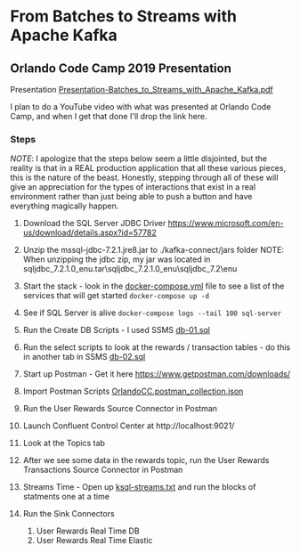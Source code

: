 # From Batches to Streams with Apache Kafka
## Orlando Code Camp 2019 Presentation

Presentation
[Presentation-Batches_to_Streams_with_Apache_Kafka.pdf](Presentation-Batches_to_Streams_with_Apache_Kafka.pdf)

I plan to do a YouTube video with what was presented at Orlando Code Camp, and when I get that done I'll drop the link here.

### Steps
*NOTE*: I apologize that the steps below seem a little disjointed, but the reality is that in a REAL production application that all these various pieces, this is the nature of the beast.  Honestly, stepping through all of these will give an appreciation for the types of interactions that exist in a real environment rather than just being able to push a button and have everything magically happen.

1. Download the SQL Server JDBC Driver
https://www.microsoft.com/en-us/download/details.aspx?id=57782

2. Unzip the mssql-jdbc-7.2.1.jre8.jar to ./kafka-connect/jars folder
NOTE: When unzipping the jdbc zip, my jar was located in sqljdbc_7.2.1.0_enu.tar\sqljdbc_7.2.1.0_enu\sqljdbc_7.2\enu

3. Start the stack - look in the [docker-compose.yml](docker-compose.yml) file to see a list of the services that will get started
`docker-compose up -d`

2. See if SQL Server is alive
`docker-compose logs --tail 100 sql-server`

3. Run the Create DB Scripts - I used SSMS
[db-01.sql](db-01.sql)

3. Run the select scripts to look at the rewards / transaction tables - do this in another tab in SSMS
[db-02.sql](db-02.sql)

4. Start up Postman - Get it here <https://www.getpostman.com/downloads/>

5. Import Postman Scripts [OrlandoCC.postman_collection.json](OrlandoCC.postman_collection.json)

6. Run the User Rewards Source Connector in Postman

7. Launch Confluent Control Center at http://localhost:9021/

8. Look at the Topics tab

9. After we see some data in the rewards topic, run the User Rewards Transactions Source Connector in Postman

10. Streams Time - Open up [ksql-streams.txt](ksql-streams.txt) and run the blocks of statments one at a time

11. Run the Sink Connectors
    1. User Rewards Real Time DB 
    2. User Rewards Real Time Elastic


